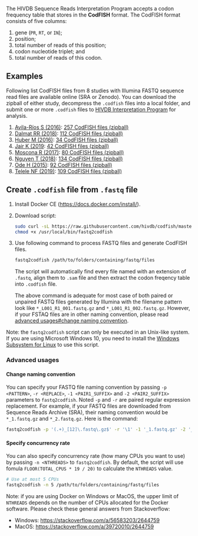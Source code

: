 The HIVDB Sequence Reads Interpretation Program accepts a codon frequency table that stores in the **CodFISH** format. The CodFISH format consists of five columns:

1. gene (`PR`, `RT`, or `IN`);
2. position;
3. total number of reads of this position;
4. codon nucleotide triplet; and
5. total number of reads of this codon.


## Examples

Following list CodFISH files from 8 studies with Illumina FASTQ sequence read files are available online (SRA or Zenodo).
You can download the zipball of either study, decompress the `.codfish` files into a local folder, and submit one or more
`.codfish` files to [HIVDB Interpretation Program](/hivdb/by-reads/) for analysis.

1. [Avila-Ríos S (2016)][avila-rios-2016-pubmed]: [257 CodFISH files (zipball)][avila-rios-2016-download]
2. [Dalmat RR (2018)][dalmat-2018-pubmed]: [112 CodFISH files (zipball)][dalmat-2018-download]
3. [Huber M (2016)][huber-2016-pubmed]: [34 CodFISH files (zipball)][huber-2016-download]
4. [Jair K (2019][jair-2019-pubmed]: [42 CodFISH files (zipball)][jair-2019-download]
5. [Moscona R (2017)][moscona-2017-pubmed]: [80 CodFISH files (zipball)][moscona-2017-download]
6. [Nguyen T (2018)][nguyen-2018-pubmed]: [134 CodFISH files (zipball)][nguyen-2018-download]
7. [Ode H (2015)][ode-2015-pubmed]: [92 CodFISH files (zipball)][ode-2015-download]
8. [Telele NF (2019)][telele-2019-pubmed]: [109 CodFISH files (zipball)][telele-2019-download]

[avila-rios-2016-pubmed]: https://www.ncbi.nlm.nih.gov/pubmed/27736898
[dalmat-2018-pubmed]: https://www.ncbi.nlm.nih.gov/pubmed/30305383
[huber-2016-pubmed]: https://www.ncbi.nlm.nih.gov/pubmed/27867045
[jair-2019-pubmed]: https://www.ncbi.nlm.nih.gov/pubmed/30964884
[moscona-2017-pubmed]: https://www.ncbi.nlm.nih.gov/pubmed/28799325
[nguyen-2018-pubmed]: https://www.ncbi.nlm.nih.gov/pubmed/29873733
[ode-2015-pubmed]: https://www.ncbi.nlm.nih.gov/pubmed/26617593
[telele-2019-pubmed]: https://www.ncbi.nlm.nih.gov/pubmed/29765082
[avila-rios-2016-download]: $$CMS_PREFIX$$/downloads/codfish-examples/avila-rios-2016-nicaragua-pmid27736898.zip
[dalmat-2018-download]: $$CMS_PREFIX$$/downloads/codfish-examples/dalmat-2018-pmid30305383.zip
[huber-2016-download]: $$CMS_PREFIX$$/downloads/codfish-examples/huber-2016-pmid27867045.zip
[jair-2019-download]: $$CMS_PREFIX$$/downloads/codfish-examples/jair-2019-pmid30964884.zip
[moscona-2017-download]: $$CMS_PREFIX$$/downloads/codfish-examples/moscona-2017-pmid28799325.zip
[nguyen-2018-download]: $$CMS_PREFIX$$/downloads/codfish-examples/nguyen-2018-pmid29873733.zip
[ode-2015-download]: $$CMS_PREFIX$$/downloads/codfish-examples/ode-2015-pmid26617593.zip
[telele-2019-download]: $$CMS_PREFIX$$/downloads/codfish-examples/telele-2019-pmid29765082.zip


## Create `.codfish` file from `.fastq` file

1. Install Docker CE (https://docs.docker.com/install/).

2. Download script:

   ```bash
   sudo curl -sL https://raw.githubusercontent.com/hivdb/codfish/master/bin/fastq2codfish-docker -o /usr/local/bin/fastq2codfish
   chmod +x /usr/local/bin/fastq2codfish
   ```

3. Use following command to process FASTQ files and generate CodFISH files.

   ```bash
   fastq2codfish /path/to/folders/containing/fastq/files
   ```

   The script will automatically find every file named with an extension of `.fastq`, align them to `.sam` file and then extract
   the codon freqency table into `.codfish` file.
   
   The above command is adequate for most case of both paired or unpaired FASTQ files generated by Illumina with the filename
   pattern look like `*_L001_R1_001.fastq.gz` and `*_L001_R1_002.fastq.gz`. However, if your FSTAQ files are in other naming
   convention, please read [advanced usages#change naming convention](#change.naming.convention).

Note: the `fastq2codfish` script can only be executed in an Unix-like system. If you are using Microsoft Windows 10,
you need to install the [Windows Subsystem for Linux](https://docs.microsoft.com/en-us/windows/wsl/install-win10) to
use this script.

### Advanced usages
#### Change naming convention
You can specify your FASTQ file naming convention by passing `-p <PATTERN>`, `-r <REPLACE>`, `-1 <PAIR1_SUFFIX>` and 
`-2 <PAIR2_SUFFIX>` parameters to `fastq2codfish`. Noted `-p` and `-r` are paired regular expression replacement.
For example, if your FASTQ files are downloaded from Sequence Reads Archive (SRA), their naming convention would be
`*_1.fastq.gz` and `*_2.fastq.gz`. Here is the command:

```bash
fastq2codfish -p '(.+)_[12]\.fastq\.gz$' -r '\1' -1 '_1.fastq.gz' -2 '_2.fastq.gz' /path/to/folders/containing/fastq/files
```

#### Specify concurrency rate
You can also specify concurrency rate (how many CPUs you want to use) by passing `-n <NTHREADS>` to `fastq2codfish`.
By default, the script will use fomula `FLOOR(TOTAL_CPUS * 19 / 20)` to calculate the `NTHREADS` value.

```bash
# Use at most 5 CPUs
fastq2codfish -n 5 /path/to/folders/containing/fastq/files
```

Note: if you are using Docker on Windows or MacOS, the upper limit of `NTHREADS` depends on the number of CPUs allocated
for the Docker software. Please check these general answers from Stackoverflow:

- Windows: https://stackoverflow.com/a/56583203/2644759
- MacOS: https://stackoverflow.com/a/39720010/2644759